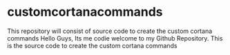 # customcortanacommands
This repository will consist of source code to create the custom cortana commands
Hello Guys, Its me codie welcome to my Github Repository. 
This is the source code to create the custom cortana commands
